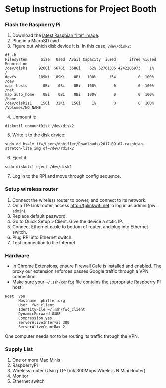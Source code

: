 # Setup Instructions for Project Booth

### Flash the Raspberry Pi
1. Download the [latest Raspbian “lite” image](https://www.raspberrypi.org/downloads/raspbian/).
2. Plug in a MicroSD card.
3. Figure out which disk device it is. In this case, `/dev/disk2`:
```
df -h                                                                                    
Filesystem      Size   Used  Avail Capacity  iused      ifree %iused  Mounted on
/dev/disk1     926Gi  567Gi  358Gi    62% 52761306 4242205973    1%   /
devfs          189Ki  189Ki    0Bi   100%      654          0  100%   /dev
map -hosts       0Bi    0Bi    0Bi   100%        0          0  100%   /net
map auto_home    0Bi    0Bi    0Bi   100%        0          0  100%   /home
/dev/disk2s1    15Gi   32Ki   15Gi     1%        0          0  100%   /Volumes/NO NAME
```
4. Unmount it:
```
diskutil unmountDisk /dev/disk2
```
5. Write it to the disk device:
```
sudo dd bs=1m if=/Users/dphiffer/Downloads/2017-09-07-raspbian-stretch-lite.img of=/dev/rdisk2
```
6. Eject it: 
```
sudo diskutil eject /dev/disk2
```
7. Log in to the RPI and move through config sequence.

### Setup wireless router
1. Connect the wireless router to power, and connect to its network.
2. On a TP-Link router, access http://tplinkwifi.net to log in as admin (pw: `admin`).
3. Replace default password.
4. Go to Quick Setup > Client. Give the device a static IP.
5. Connect Ethernet cable to bottom of router, and plug into Ethernet switch.
6. Plug RPI into Ethernet switch.
7. Test connection to the Internet.

### Hardware
- In Chrome Extensions, ensure Firewall Cafe is installed and enabled. The proxy our extension enforces passes Google traffic through a VPN connection.
- Make sure your `~/.ssh/config` file contains the appropriate Raspberry PI host:

```
Host  vpn
      Hostname  phiffer.org
      User  fwc_client
      IdentityFile ~/.ssh/fwc_client
      DynamicForward 8888
      Compression yes
      ServerAliveInterval 300
      ServerAliveCountMax 2
```

One computer needs *not* to be routing its traffic through the VPN.


### Supply List
1. One or more Mac Minis
2. RaspberryPI
3. Wireless router (Using TP-Link 300Mbps Wireless N Mini Router)
4. Monitor
5. Ethernet switch

